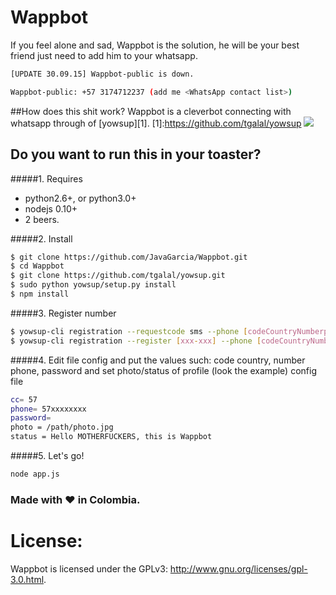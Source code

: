 # Wappbot
If you feel alone and sad, Wappbot is the solution, he will be your best friend just need to add him to your whatsapp.
```sh
[UPDATE 30.09.15] Wappbot-public is down.
```
 ```sh
Wappbot-public: +57 3174712237 (add me <WhatsApp contact list>)
```
##How does this shit work?
Wappbot is a cleverbot connecting with whatsapp through of [yowsup][1].
[1]:https://github.com/tgalal/yowsup
<img src="http://2.bp.blogspot.com/-dxX69Nuak4A/VQed01vEELI/AAAAAAAAAO8/jCVJKubSIJ4/s1600/Screen%2BShot%2B2015-03-16%2Bat%2B10.22.05%2BPM.png" />

## Do you want to run this in your toaster?
#####1. Requires
 - python2.6+, or python3.0+
 - nodejs 0.10+
 -  2 beers.
 
 

#####2. Install
```sh
$ git clone https://github.com/JavaGarcia/Wappbot.git
$ cd Wappbot
$ git clone https://github.com/tgalal/yowsup.git
$ sudo python yowsup/setup.py install
$ npm install
```
#####3. Register number
```sh
$ yowsup-cli registration --requestcode sms --phone [codeCountryNumberphone] --cc [codeCountry] --mcc [mobileCountryCode] --mnc [networkCountryCode]
$ yowsup-cli registration --register [xxx-xxx] --phone [codeCountryNumberphone] --cc [codeCountry]
```
#####4. Edit file config and put the values such: code country, number phone, password and set photo/status of profile (look the example)
config file
```sh
cc= 57
phone= 57xxxxxxxx
password=
photo = /path/photo.jpg
status = Hello MOTHERFUCKERS, this is Wappbot
```
#####5. Let's go!
```sh
node app.js
```



### Made with :heart: in Colombia.
# License:

Wappbot is licensed under the GPLv3: http://www.gnu.org/licenses/gpl-3.0.html. 

